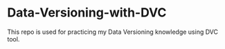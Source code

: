 # Data-Versioning-with-DVC
This repo is used for practicing my Data Versioning knowledge using DVC tool.
